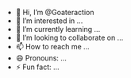 - 👋 Hi, I’m @Goateraction
- 👀 I’m interested in ...
- 🌱 I’m currently learning ...
- 💞️ I’m looking to collaborate on ...
- 📫 How to reach me ...
- 😄 Pronouns: ...
- ⚡ Fun fact: ...

<!---
Goateraction/Goateraction is a ✨ special ✨ repository because its `README.md` (this file) appears on your GitHub profile.
You can click the Preview link to take a look at your changes.
--->
